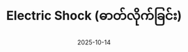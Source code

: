 ---
layout: post
title: "Electric Shock (ဓာတ်လိုက်ခြင်း)"
date: 2025-10-14
categories: [engineering, electrical]
image: /assets/img/sddefault.jpg
description: "Electric Shock (ဓာတ်လိုက်ခြင်း)က Currentကြောင့်လား Voltageကြောင့်လား?"
---